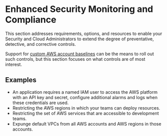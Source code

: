 # Enhanced Security Monitoring and Compliance

This section addresses requirements, options, and resources to enable your Security and Cloud Administrators to extend the degree of preventative, detective, and corrective controls.

Support for [custom AWS account baselines](./2-3-custom-account-baselines.md) can be the means to roll out such controls, but this section focuses on what controls are of most interest.

## Examples

* An application requires a named IAM user to access the AWS platform with an API key and secret, configure additional alarms and logs when these credentials are used.
* Restricting the AWS regions in which your teams can deploy resources.
* Restricting the set of AWS services that are accessible to development teams.
* Expunge default VPCs from all AWS accounts and AWS regions in those accounts.
